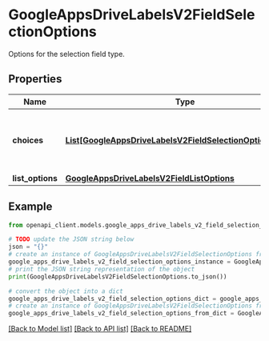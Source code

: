 # GoogleAppsDriveLabelsV2FieldSelectionOptions

Options for the selection field type.

## Properties

Name | Type | Description | Notes
------------ | ------------- | ------------- | -------------
**choices** | [**List[GoogleAppsDriveLabelsV2FieldSelectionOptionsChoice]**](GoogleAppsDriveLabelsV2FieldSelectionOptionsChoice.md) | The options available for this selection field. The list order is consistent, and modified with &#x60;insert_before_choice&#x60;. | [optional] 
**list_options** | [**GoogleAppsDriveLabelsV2FieldListOptions**](GoogleAppsDriveLabelsV2FieldListOptions.md) |  | [optional] 

## Example

```python
from openapi_client.models.google_apps_drive_labels_v2_field_selection_options import GoogleAppsDriveLabelsV2FieldSelectionOptions

# TODO update the JSON string below
json = "{}"
# create an instance of GoogleAppsDriveLabelsV2FieldSelectionOptions from a JSON string
google_apps_drive_labels_v2_field_selection_options_instance = GoogleAppsDriveLabelsV2FieldSelectionOptions.from_json(json)
# print the JSON string representation of the object
print(GoogleAppsDriveLabelsV2FieldSelectionOptions.to_json())

# convert the object into a dict
google_apps_drive_labels_v2_field_selection_options_dict = google_apps_drive_labels_v2_field_selection_options_instance.to_dict()
# create an instance of GoogleAppsDriveLabelsV2FieldSelectionOptions from a dict
google_apps_drive_labels_v2_field_selection_options_from_dict = GoogleAppsDriveLabelsV2FieldSelectionOptions.from_dict(google_apps_drive_labels_v2_field_selection_options_dict)
```
[[Back to Model list]](../README.md#documentation-for-models) [[Back to API list]](../README.md#documentation-for-api-endpoints) [[Back to README]](../README.md)


